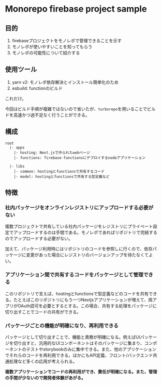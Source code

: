# Monorepo firebase project sample
## 目的
1. firebaseプロジェクトをモノレポで管理できることを示す
2. モノレポが使いやすいことを知ってもらう
3. モノレポの可能性について紹介する

## 使用ツール
1. yarn v2: モノレポ依存解決とインストール簡単化のため
2. esbuild: functionのビルド

これだけ。

今回はビルド手順が複雑ではないので省いたが、`turborepo`を用いることでビルドを高速かつ過不足なく行うことができる。

## 構成
```
root
  |- apps
    |- hosting: Next.jsで作られたwebページ
    |- functions: firebase-functionsにデプロイするnodeアプリケーション

  |- libs
    |- common: hostingとfunctionsで共有するコード
    |- model: hostingとfunctionsで共有する型定義など

```

## 特徴
### 社内パッケージをオンラインレジストリにアップロードする必要がない
複数プロジェクトで共有している社内パッケージをレジストリにプライベート設定でアップロードするのは手間である。モノレポであればリポジトリで完結するのでアップロードする必要がない。

加えて、パッケージ利用時にはリポジトリのコードを参照しに行くので、依存パッケージに変更があった場合にレジストリのバージョンアップを待たなくてよい。

### アプリケーション間で共有するコードをパッケージとして管理できる
このリポジトリで言えば、hostingとfunctionsで型定義などのコードを共有できる。たとえばこのリポジトリにもう一つNextjsアプリケーションが増えて、両アプリがOAuth認可を必要とするとする。この場合、共有する処理をパッケージに切り出すことでコードの共有ができる。

### パッケージごとの機能が明確になり、再利用できる
パッケージとして切り出すことで、機能と責務が明確になる。例えばUIパッケージを切り出すと、汎用的なUIコンポーネントはそのパッケージに集まり、コンポーネントのテストやstorybookのみに集中できる。また、他のアプリケーションでそれらのコードを再利用できる。ほかにもAPI定義、フロント/バックエンド共通処理など多くの応用が考えられる。




__複数アプリケーションでコードの再利用ができ、責任が明確になる。また、管理の手間が少ないので開発者体験があがる。__